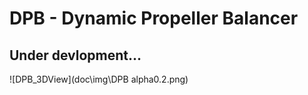 # DPB - Dynamic Propeller Balancer

## Under devlopment...

![DPB_3DView](doc\img\DPB alpha0.2.png)
